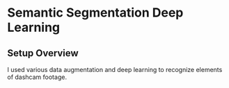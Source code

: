 # Semantic Segmentation Deep Learning

## Setup Overview

I used various data augmentation and deep learning to recognize elements of dashcam footage. 

